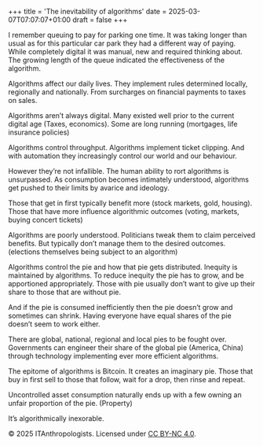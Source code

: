 +++
title = 'The inevitability of algorithms'
date = 2025-03-07T07:07:07+01:00
draft = false
+++

I remember queuing to pay for parking one time. It was taking longer than usual as for this particular car park they had a different way of paying. While completely digital it was manual, new and required thinking about. The growing length of the queue indicated the effectiveness of the algorithm.

Algorithms affect our daily lives. They implement rules determined locally, regionally and nationally.  From surcharges on financial payments to taxes on sales.

Algorithms aren’t always digital. Many existed well prior to the current digital age (Taxes, economics). Some are long running (mortgages, life insurance policies)

Algorithms control throughput. Algorithms implement ticket clipping. And with automation they increasingly control our world and our behaviour.

However they’re not infallible. The human ability to rort algorithms is unsurpassed.  As consumption becomes intimately understood, algorithms get pushed to their limits by avarice and ideology. 

Those that get in first typically benefit more (stock markets, gold, housing). Those that have more influence algorithmic outcomes (voting, markets, buying concert tickets)

Algorithms are poorly understood. Politicians tweak them to claim perceived benefits. But typically don’t manage them to the desired outcomes.  (elections themselves being subject to an algorithm)

Algorithms control the pie and how that pie gets distributed.  Inequity is maintained by algorithms. To reduce inequity the pie has to grow, and be apportioned appropriately.  Those with pie usually don’t want to give up their share to those that are without pie.  

And if the pie is consumed inefficiently then the pie doesn’t grow and sometimes can shrink. Having everyone have equal shares of the pie doesn’t seem to work either. 

There are global, national, regional and local pies to be fought over.  Governments can engineer their share of the global pie (America, China) through technology implementing ever more efficient algorithms. 

The epitome of algorithms is Bitcoin. It creates an imaginary pie.  Those that buy in first sell to those that follow, wait for a drop, then rinse and repeat. 

Uncontrolled asset consumption naturally ends up with a few owning an unfair proportion of the pie. (Property)

It’s algorithmically inexorable. 




© 2025 ITAnthropologists. Licensed under [CC BY-NC 4.0](https://creativecommons.org/licenses/by-nc/4.0/).